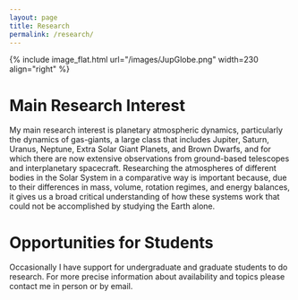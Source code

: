```yaml
---
layout: page
title: Research
permalink: /research/
---
```

<!-- {% include image.html url="/images/planets.png" caption="" width=300 align="right" %} -->

{% include image_flat.html url="/images/JupGlobe.png" width=230 align="right" %}

<h1>Main Research Interest</h1>
My main research interest is planetary atmospheric dynamics, particularly the dynamics of gas-giants, a large class that includes Jupiter, Saturn, Uranus, Neptune, Extra Solar Giant Planets, and Brown Dwarfs, and for which there are now extensive observations from ground-based telescopes and interplanetary spacecraft. Researching the atmospheres of different bodies in the Solar System in a comparative way is important because, due to their differences in mass, volume, rotation regimes, and energy balances, it gives us a broad critical understanding of how these systems work that could not be accomplished by studying the Earth alone. 

<h1>Opportunities for Students</h1>
Occasionally I have support for undergraduate and graduate students to do research. For more precise information about availability and topics please contact me in person or by email. 

